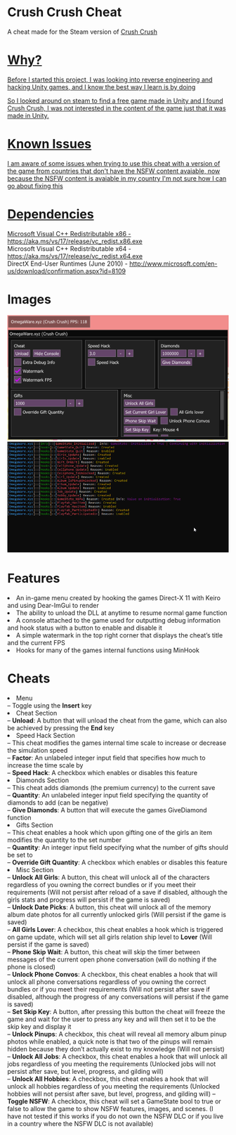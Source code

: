 # Crush Crush Cheat
A cheat made for the Steam version of  <a href="https://store.steampowered.com/app/459820/Crush_Crush/">Crush Crush

# Why?
Before I started this project, I was looking into reverse engineering and hacking Unity games, and I know the best way I learn is by doing

So I looked around on steam to find a free game made in Unity and I found Crush Crush, I was not interested in the content of the game just that it was made in Unity.

# Known Issues
I am aware of some issues when trying to use this cheat with a version of the game from countries that don't have the NSFW content avaiable, now because the NSFW content is avaiable in my country I'm not sure how I can go about fixing this

# Dependencies
Microsoft Visual C++ Redistributable x86 - https://aka.ms/vs/17/release/vc_redist.x86.exe<br>
Microsoft Visual C++ Redistributable x64 - https://aka.ms/vs/17/release/vc_redist.x64.exe<br>
DirectX End-User Runtimes (June 2010) - http://www.microsoft.com/en-us/download/confirmation.aspx?id=8109

# Images
![Picture of Menu](Images\CrushCrush_60bgNIK15l.png)
![Picture of Console](Images\CrushCrush_KjZXdt3GL3.png)

# Features
<li  class="has-line-data"  data-line-start="8"  data-line-end="9">An in-game menu created by hooking the games Direct-X 11 with Keiro and using Dear-ImGui to render</li>

<li  class="has-line-data"  data-line-start="9"  data-line-end="10">The ability to unload the DLL at anytime to resume normal game function</li>

<li  class="has-line-data"  data-line-start="10"  data-line-end="11">A console attached to the game used for outputting debug information and hook status with a button to enable and disable it</li>

<li  class="has-line-data"  data-line-start="11"  data-line-end="12">A simple watermark in the top right corner that displays the cheat’s title and the current FPS</li>

<li  class="has-line-data"  data-line-start="12"  data-line-end="14">Hooks for many of the games internal functions using MinHook</li>

 <h1  class="code-line"  data-line-start=14  data-line-end=15  ><a  id="Cheats_14"></a>Cheats</h1>

<li  class="has-line-data"  data-line-start="11"  data-line-end="12">Menu<br>
– Toggle using the <strong>Insert</strong> key

<li  class="has-line-data"  data-line-start="11"  data-line-end="12">Cheat Section<br>
– <strong>Unload</strong>: A button that will unload the cheat from the game, which can also be achieved by pressing the <strong>End</strong> key

<li  class="has-line-data"  data-line-start="11"  data-line-end="12">Speed Hack Section<br>
– This cheat modifies the games internal time scale to increase or decrease the simulation speed<br>
– <strong>Factor</strong>: An unlabeled integer input field that specifies how much to increase the time scale by<br>
– <strong>Speed Hack</strong>: A checkbox which enables or disables this feature


<li  class="has-line-data"  data-line-start="11"  data-line-end="12">Diamonds Section<br>
– This cheat adds diamonds (the premium currency) to the current save<br>
– <strong>Quantity</strong>: An unlabeled integer input field specifying the quantity of diamonds to add (can be negative)<br>
– <strong>Give Diamonds</strong>: A button that will execute the games GiveDiamond function


<li  class="has-line-data"  data-line-start="11"  data-line-end="12">Gifts Section<br>
– This cheat enables a hook which upon gifting one of the girls an item modifies the quantity to the set number<br>
– <strong>Quantity</strong>: An integer input field specifying what the number of gifts should be set to<br>
– <strong>Override Gift Quantity</strong>: A checkbox which enables or disables this feature


<li  class="has-line-data"  data-line-start="11"  data-line-end="12">Misc Section<br>
– <strong>Unlock All Girls</strong>: A button, this cheat will unlock all of the characters regardless of you owning the correct bundles or if you meet their requirements (Will not persist after reload of a save if disabled, although the girls stats and progress will persist if the game is saved)<br>
– <strong>Unlock Date Picks</strong>: A button, this cheat will unlock all of the memory album date photos for all currently unlocked girls (Will persist if the game is saved)<br>
– <strong>All Girls Lover</strong>: A checkbox, this cheat enables a hook which is triggered on game update, which will set all girls relation ship level to <strong>Lover</strong> (Will persist if the game is saved)<br>
– <strong>Phone Skip Wait</strong>: A button, this cheat will skip the timer between messages of the current open phone conversation (will do nothing if the phone is closed)<br>
– <strong>Unlock Phone Convos</strong>: A checkbox, this cheat enables a hook that will unlock all phone conversations regardless of you owning the correct bundles or if you meet their requirements (Will not persist after save if disabled, although the progress of any conversations will persist if the game is saved)<br>
– <strong>Set Skip Key</strong>: A button, after pressing this button the cheat will freeze the game and wait for the user to press any key and will then set it to be the skip key and display it<br>
– <strong>Unlock Pinups</strong>: A checkbox, this cheat will reveal all memory album pinup photos while enabled, a quick note is that two of the pinups will remain hidden because they don’t actually exist to my knowledge (Will not persist)<br>
– <strong>Unlock All Jobs</strong>: A checkbox, this cheat enables a hook that will unlock all jobs regardless of you meeting the requirements (Unlocked jobs will not persist after save, but level, progress, and gilding will)<br>
– <strong>Unlock All Hobbies</strong>: A checkbox, this cheat enables a hook that will unlock all hobbies regardless of you meeting the requirements (Unlocked hobbies will not persist after save, but level, progress, and gilding will)
– <strong>Toggle NSFW</strong>: A checkbox, this cheat will set a GameState bool to true or false to allow the game to show NSFW features, images, and scenes. (I have not tested if this works if you do not own the NSFW DLC or if you live in a country where the NSFW DLC is not available)
